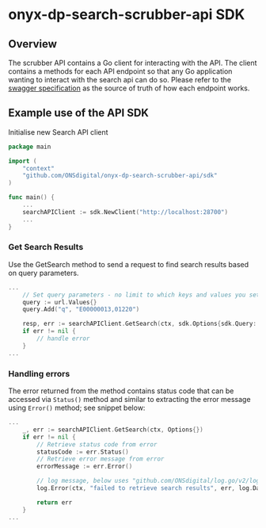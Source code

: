 onyx-dp-search-scrubber-api SDK
======================

## Overview

The scrubber API contains a Go client for interacting with the API. The client contains a methods for each API endpoint
so that any Go application wanting to interact with the search api can do so. Please refer to the [swagger specification](../swagger.yaml)
as the source of truth of how each endpoint works.

## Example use of the API SDK

Initialise new Search API client

```go
package main

import (
	"context"
	"github.com/ONSdigital/onyx-dp-search-scrubber-api/sdk"
)

func main() {
    ...
	searchAPIClient := sdk.NewClient("http://localhost:28700")
    ...
}
```

### Get Search Results

Use the GetSearch method to send a request to find search results based on query parameters.

```go
...
    // Set query parameters - no limit to which keys and values you set - please refer to swagger spec for list of available parameters
    query := url.Values{}
    query.Add("q", "E00000013,01220")

    resp, err := searchAPIClient.GetSearch(ctx, sdk.Options{sdk.Query: query})
    if err != nil {
        // handle error
    }
...
```

### Handling errors

The error returned from the method contains status code that can be accessed via `Status()` method and similar to extracting the error message using `Error()` method; see snippet below:

```go
...
    _, err := searchAPIClient.GetSearch(ctx, Options{})
    if err != nil {
        // Retrieve status code from error
        statusCode := err.Status()
        // Retrieve error message from error
        errorMessage := err.Error()

        // log message, below uses "github.com/ONSdigital/log.go/v2/log" package
        log.Error(ctx, "failed to retrieve search results", err, log.Data{"code": statusCode})

        return err
    }
...
```